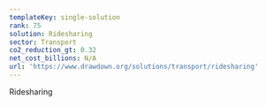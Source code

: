 ```yaml
---
templateKey: single-solution
rank: 75
solution: Ridesharing
sector: Transport
co2_reduction_gt: 0.32
net_cost_billions: N/A
url: 'https://www.drawdown.org/solutions/transport/ridesharing'
---
```


Ridesharing